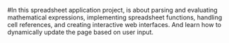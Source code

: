#In this spreadsheet application project, is about parsing and evaluating mathematical expressions, implementing spreadsheet functions, handling cell references, and creating interactive web interfaces. And
learn how to dynamically update the page based on user input.
